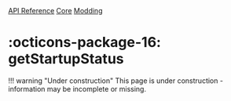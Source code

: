 <div class="pmwdoc-reference-breadcrumbs">
<a href="../../../">API Reference</a>
<a href="../../">Core</a>
<a href="../">Modding</a>
</div>

# :octicons-package-16: getStartupStatus

!!! warning "Under construction"
    This page is under construction - information may be incomplete or missing.
